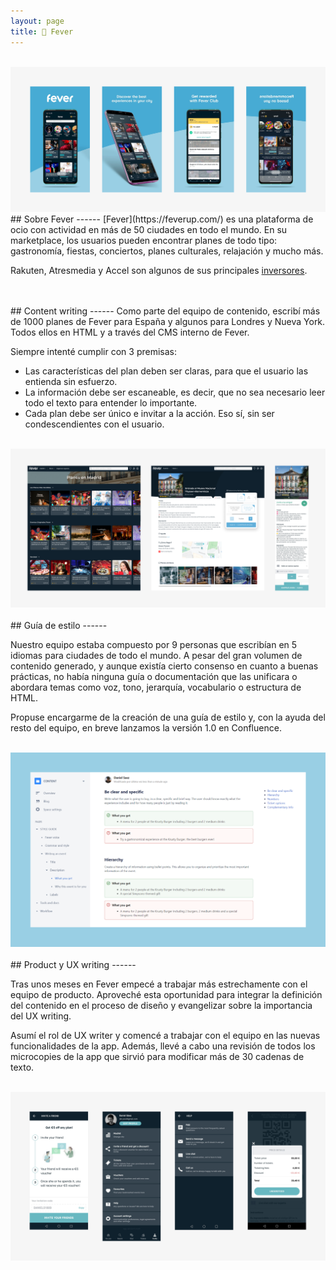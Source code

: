 ```yaml
---
layout: page
title: 🚀 Fever
---
```


<br>
<a href="{{ site.baseurl }}/assets/Fev_1.png" target="_blank">
    <img 
        src="/assets/Fev_1.png" 
        alt="Fev_1"
    >
</a>



<br>
## Sobre Fever
------
[Fever](https://feverup.com/) es una plataforma de ocio con actividad en más de 50 ciudades en todo el mundo. En su marketplace, los usuarios pueden encontrar planes de todo tipo: gastronomía, fiestas, conciertos, planes culturales, relajación y mucho más.

Rakuten, Atresmedia y Accel son algunos de sus principales [inversores](https://techcrunch.com/2019/08/04/data-driven-events-discovery-and-planning-startup-fever-raises-35-million-led-by-rakuten/?guccounter=1&guce_referrer=aHR0cHM6Ly93d3cuZ29vZ2xlLmNvbS8&guce_referrer_sig=AQAAALDc4r5RQdfQVYfvinZ9bRboLwWg_ZwbNKTnISSmYLqY8nccxegEMMZnaWwmPbdvlQT9TfYxTxHTmBuAjjR3DLBswgL6K0wwa-wmHiUMFefgPwMD6yHzJ_NGMv1EvYqwTBCF1V9mrD0JULIik089aSyz3xBT1W5nT1tD4mokIl_6).


<br>
<br>
## Content writing
------
Como parte del equipo de contenido, escribí más de 1000 planes de Fever para España y algunos para Londres y Nueva York. Todos ellos en HTML y a través del CMS interno de Fever.

Siempre intenté cumplir con 3 premisas: 
- Las características del plan deben ser claras, para que el usuario las entienda sin esfuerzo.
- La información debe ser escaneable, es decir, que no sea necesario leer todo el texto para entender lo importante.
- Cada plan debe ser único e invitar a la acción. Eso sí, sin ser condescendientes con el usuario.

<br>
<a href="{{ site.baseurl }}/assets/Fev_2.png" target="_blank">
    <img 
        src="/assets/Fev_2.png" 
        alt="Fev_2"
    >
</a>


<br>
<br>
## Guía de estilo
------

Nuestro equipo estaba compuesto por 9 personas que escribían en 5 idiomas para ciudades de todo el mundo. A pesar del gran volumen de contenido generado, y aunque existía cierto consenso en cuanto a buenas prácticas, no había ninguna guía o documentación que las unificara o abordara temas como voz, tono, jerarquía, vocabulario o estructura de HTML.

Propuse encargarme de la creación de una guía de estilo y, con la ayuda del resto del equipo, en breve lanzamos la versión 1.0 en Confluence.

<br>
<a href="{{ site.baseurl }}/assets/Fev_3.png" target="_blank">
    <img 
        src="/assets/Fev_3.png" 
        alt="Fev_3"
    >
</a>


<br>
<br>
## Product y UX writing
------

Tras unos meses en Fever empecé a trabajar más estrechamente con el equipo de producto. Aproveché esta oportunidad para integrar la definición del contenido en el proceso de diseño y evangelizar sobre la importancia del UX writing.

Asumí el rol de UX writer y comencé a trabajar con el equipo en las nuevas funcionalidades de la app. Además, llevé a cabo una revisión de todos los microcopies de la app que sirvió para modificar más de 30 cadenas de texto. 

<br>
<a href="{{ site.baseurl }}/assets/Fev_4.png" target="_blank">
    <img 
        src="/assets/Fev_4.png" 
        alt="Fev_4"
    >
</a>
<br>
